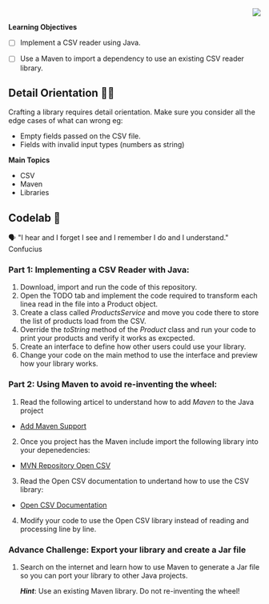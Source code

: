 <img align="right" src="https://github.com/ada-school/module-template/blob/main/ada.png">


## <REPLACE WITH CODELAB NAME>

<Replace with codelab descrition>

**Learning Objectives**

- [ ]  Implement a CSV reader using Java.
- [ ]  Use a Maven to import a dependency to use an existing CSV reader library.



##  Detail Orientation 🤹🏽 

Crafting a library requires detail orientation. Make sure you consider all the edge cases of what can wrong eg:
- Empty fields passed on the CSV file.
- Fields with invalid input types (numbers as string)

**Main Topics**

* CSV
* Maven
* Libraries



## Codelab 🧪

🗣️ "I hear and I forget I see and I remember I do and I understand." Confucius



### Part 1: Implementing a CSV Reader with Java:

1. Download, import and run the code of this repository.
2. Open the TODO tab and implement the code required to transform each linea read in the file into a Product object.
3. Create a class called *ProductsService* and move you code there to store the list of products load from the CSV.
4. Override the *toString* method of the *Product* class and run your code to print your products and verify it works as excpected.
5. Create an interface to define how other users could use your library.
6. Change your code on the main method to use the interface and preview how your library works.

### Part 2: Using Maven to avoid re-inventing the wheel:

1. Read the following articel to understand how to add *Maven* to the Java project
  * <a target="_blank" href="https://www.jetbrains.com/help/idea/convert-a-regular-project-into-a-maven-project.html#add_maven_support">Add Maven Support</a>
2. Once you project has the Maven include import the following library into your depenedencies: 
  * <a target="_blank" href="https://mvnrepository.com/artifact/com.opencsv/opencsv/5.7.0">MVN Repository Open CSV</a>

3. Read the Open CSV documentation to undertand how to use the CSV library:
  * <a target="_blank" href="https://opencsv.sourceforge.net/index.html">Open CSV Documentation</a>
4. Modify your code to use the Open CSV library instead of reading and processing line by line.

### Advance Challenge: Export your library and create a Jar file

1. Search on the internet and learn how to use Maven to generate a Jar file so you can port your library to other Java projects.

   ***Hint***: Use an existing Maven library. Do not re-inventing the wheel!
